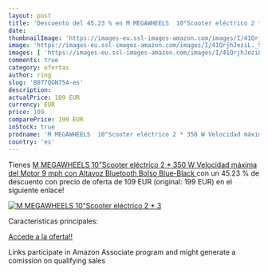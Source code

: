 ```yaml
---
layout: post
title: 'Descuento del 45.23 % en M MEGAWHEELS  10"Scooter eléctrico 2 * 3'
date: 
thumbnailImage: 'https://images-eu.ssl-images-amazon.com/images/I/41QrjhJeziL._SL200_.jpg'
image: 'https://images-eu.ssl-images-amazon.com/images/I/41QrjhJeziL._SL200_.jpg'
images: [ 'https://images-eu.ssl-images-amazon.com/images/I/41QrjhJeziL._SL200_.jpg' ]
comments: true
category: ofertas
author: ring
slug: 'B077QGN754-es'
description:
actualPrice: 109 EUR
currency: EUR
price: 109
comparePrice: 199 EUR
inStock: true
prodname: 'M MEGAWHEELS  10"Scooter eléctrico 2 * 350 W Velocidad máxima del Motor 9 mph con Altavoz Bluetooth  Bolso  Blue-Black '
country: 'es'
---
```


Tienes [M MEGAWHEELS  10"Scooter eléctrico 2 * 350 W Velocidad máxima del Motor 9 mph con Altavoz Bluetooth  Bolso  Blue-Black ](https://www.amazon.es/dp/B077QGN754/?tag=tolees-21) con un 45.23 % de descuento con precio de oferta de 109 EUR (original: 199 EUR) en el siguiente enlace!

[![M MEGAWHEELS  10"Scooter eléctrico 2 * 3](https://images-eu.ssl-images-amazon.com/images/I/41QrjhJeziL._SL200_.jpg)](https://www.amazon.es/dp/B077QGN754/?tag=tolees-21)

Características principales:


[Accede a la oferta!!](https://www.amazon.es/dp/B077QGN754/?tag=tolees-21)

Links participate in Amazon Associate program and might generate a comission on qualifying sales


